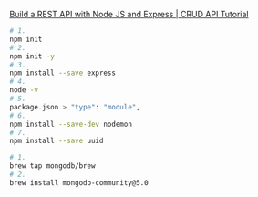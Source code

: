 [Build a REST API with Node JS and Express | CRUD API Tutorial](https://www.youtube.com/watch?v=l8WPWK9mS5M)

```bash
# 1.
npm init
# 2.
npm init -y
# 3.
npm install --save express
# 4.
node -v
# 5.
package.json > "type": "module",
# 6.
npm install --save-dev nodemon
# 7.
npm install --save uuid
```

```bash
# 1.
brew tap mongodb/brew
# 2.
brew install mongodb-community@5.0
```
